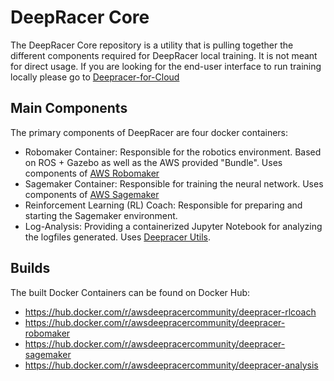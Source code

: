 # DeepRacer Core
The DeepRacer Core repository is a utility that is pulling together the different components required for DeepRacer local training. It is not meant for direct usage. If you are looking for the end-user interface to run training locally please go to [Deepracer-for-Cloud](https://github.com/aws-deepracer-community/deepracer-for-cloud)

## Main Components

The primary components of DeepRacer are four docker containers:
* Robomaker Container: Responsible for the robotics environment. Based on ROS + Gazebo as well as the AWS provided "Bundle". Uses components of [AWS Robomaker](https://aws.amazon.com/robomaker/)
* Sagemaker Container: Responsible for training the neural network. Uses components of [AWS Sagemaker](https://aws.amazon.com/robomaker/)
* Reinforcement Learning (RL) Coach: Responsible for preparing and starting the Sagemaker environment.
* Log-Analysis: Providing a containerized Jupyter Notebook for analyzing the logfiles generated. Uses [Deepracer Utils](https://github.com/aws-deepracer-community/deepracer-utils).

## Builds

The built Docker Containers can be found on Docker Hub: 
* https://hub.docker.com/r/awsdeepracercommunity/deepracer-rlcoach
* https://hub.docker.com/r/awsdeepracercommunity/deepracer-robomaker
* https://hub.docker.com/r/awsdeepracercommunity/deepracer-sagemaker
* https://hub.docker.com/r/awsdeepracercommunity/deepracer-analysis
